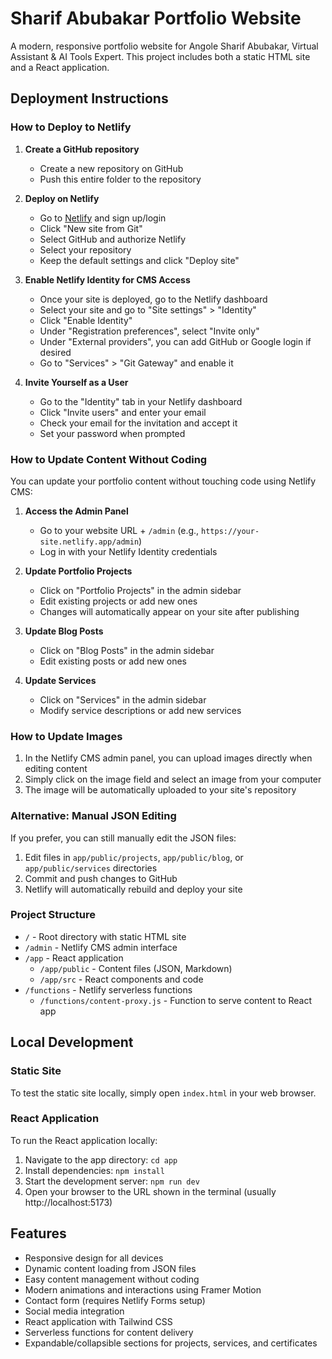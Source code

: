 # Sharif Abubakar Portfolio Website

A modern, responsive portfolio website for Angole Sharif Abubakar, Virtual Assistant & AI Tools Expert. This project includes both a static HTML site and a React application.

## Deployment Instructions

### How to Deploy to Netlify

1. **Create a GitHub repository**
   - Create a new repository on GitHub
   - Push this entire folder to the repository

2. **Deploy on Netlify**
   - Go to [Netlify](https://www.netlify.com/) and sign up/login
   - Click "New site from Git"
   - Select GitHub and authorize Netlify
   - Select your repository
   - Keep the default settings and click "Deploy site"

3. **Enable Netlify Identity for CMS Access**
   - Once your site is deployed, go to the Netlify dashboard
   - Select your site and go to "Site settings" > "Identity"
   - Click "Enable Identity"
   - Under "Registration preferences", select "Invite only"
   - Under "External providers", you can add GitHub or Google login if desired
   - Go to "Services" > "Git Gateway" and enable it

4. **Invite Yourself as a User**
   - Go to the "Identity" tab in your Netlify dashboard
   - Click "Invite users" and enter your email
   - Check your email for the invitation and accept it
   - Set your password when prompted

### How to Update Content Without Coding

You can update your portfolio content without touching code using Netlify CMS:

1. **Access the Admin Panel**
   - Go to your website URL + `/admin` (e.g., `https://your-site.netlify.app/admin`)
   - Log in with your Netlify Identity credentials

2. **Update Portfolio Projects**
   - Click on "Portfolio Projects" in the admin sidebar
   - Edit existing projects or add new ones
   - Changes will automatically appear on your site after publishing

3. **Update Blog Posts**
   - Click on "Blog Posts" in the admin sidebar
   - Edit existing posts or add new ones

4. **Update Services**
   - Click on "Services" in the admin sidebar
   - Modify service descriptions or add new services

### How to Update Images

1. In the Netlify CMS admin panel, you can upload images directly when editing content
2. Simply click on the image field and select an image from your computer
3. The image will be automatically uploaded to your site's repository

### Alternative: Manual JSON Editing

If you prefer, you can still manually edit the JSON files:

1. Edit files in `app/public/projects`, `app/public/blog`, or `app/public/services` directories
2. Commit and push changes to GitHub
3. Netlify will automatically rebuild and deploy your site

### Project Structure

- `/` - Root directory with static HTML site
- `/admin` - Netlify CMS admin interface
- `/app` - React application
  - `/app/public` - Content files (JSON, Markdown)
  - `/app/src` - React components and code
- `/functions` - Netlify serverless functions
  - `/functions/content-proxy.js` - Function to serve content to React app

## Local Development

### Static Site
To test the static site locally, simply open `index.html` in your web browser.

### React Application
To run the React application locally:

1. Navigate to the app directory: `cd app`
2. Install dependencies: `npm install`
3. Start the development server: `npm run dev`
4. Open your browser to the URL shown in the terminal (usually http://localhost:5173)

## Features

- Responsive design for all devices
- Dynamic content loading from JSON files
- Easy content management without coding
- Modern animations and interactions using Framer Motion
- Contact form (requires Netlify Forms setup)
- Social media integration
- React application with Tailwind CSS
- Serverless functions for content delivery
- Expandable/collapsible sections for projects, services, and certificates